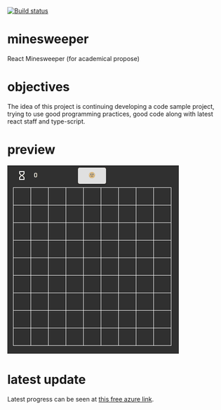

[![Build status](https://dev.azure.com/rulyotano/minesweeper/_apis/build/status/WebMinesweeper%20-%201%20-%20CI)](https://dev.azure.com/rulyotano/minesweeper/_build/latest?definitionId=3)

# minesweeper
React Minesweeper (for academical propose)

# objectives
The idea of this project is continuing developing a code sample project, trying to use good programming practices, good code along with latest react staff and type-script.

# preview
![Alt text](/images/mineminesweeper-redux.gif?raw=true "My Minesweeper Redux")

# latest update
Latest progress can be seen at [this free azure link](https://webminesweeper.azurewebsites.net/mines-sweeper).
